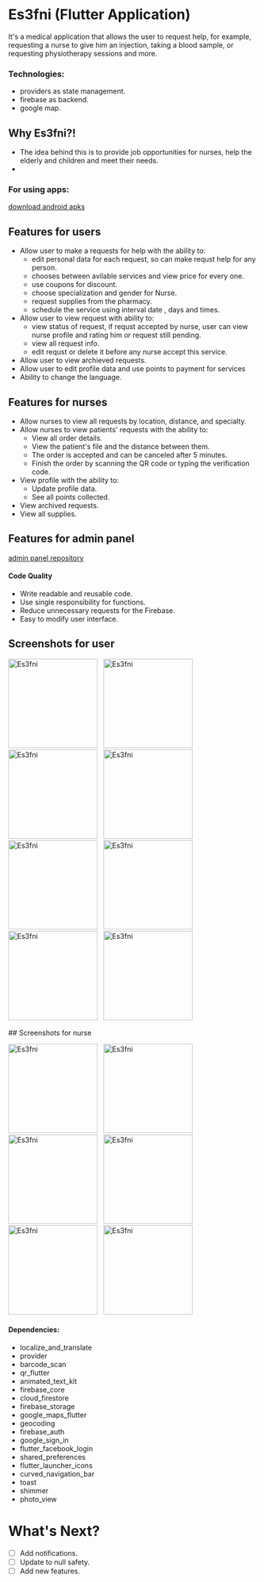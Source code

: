 # Es3fni (Flutter Application)

It's a medical application that allows the user to request help, for example, requesting a nurse to give him an injection, taking a blood sample, or requesting physiotherapy sessions and more.

### Technologies:
* providers as state management.
* firebase as backend.
* google map.

## Why Es3fni?!

* The idea behind this is to provide job opportunities for nurses, help the elderly and children and meet their needs.
* 
### For using apps:
 [download android apks](https://drive.google.com/drive/folders/1qKFybKgjddpFpk3nOj3xl2s6H-WmRytC?usp=sharing)
 
## Features for users

* Allow user to make a requests for help with the ability to:
  * edit personal data for each request, so can make requst help for any person.
  * chooses between avilable services and view price for every one.
  * use coupons for discount.
  * choose specialization and gender for Nurse.
  * request supplies from the pharmacy.
  * schedule the service using interval date , days and times.
* Allow user to view request with ability to:
  * view status of request, if requst accepted by nurse, user can view nurse profile and rating him or request still pending.
  * view all request info.
  * edit requst or delete it before any nurse accept this service.
* Allow user to view archieved requests.
* Allow user to edit profile data and use points to payment for services
* Ability to change the language.

## Features for nurses

* Allow nurses to view all requests by location, distance, and specialty.
* Allow nurses to view patients' requests with the ability to:
  * View all order details.
  * View the patient's file and the distance between them.
  * The order is accepted and can be canceled after 5 minutes.
  * Finish the order by scanning the QR code or typing the verification code.
* View profile with the ability to:
  * Update profile data.
  * See all points collected.
* View archived requests.
* View all supplies.

## Features for admin panel
[admin panel repository](https://github.com/ayman-elslamony/Es3fniForadmin)
 

#### Code Quality

* Write readable and reusable code.
* Use single responsibility for functions.
* Reduce unnecessary requests for the Firebase.
* Easy to modify user interface.


## Screenshots for user
<p>
<img src="screenshoots/mobile-black.png" alt="Es3fni" width="180">
&nbsp;
<img src="screenshoots/mobile-black (1).png" alt="Es3fni" width="180">
&nbsp;
<img src="screenshoots/request.gif" alt="Es3fni" width="180">
&nbsp;
<img src="screenshoots/mobile-black (2).png" alt="Es3fni" width="180">
&nbsp;
<img src="screenshoots/mobile-black (3).png" alt="Es3fni" width="180">
&nbsp;
<img src="screenshoots/mobile-black (4).png" alt="Es3fni" width="180">
&nbsp;
<img src="screenshoots/mobile-black (5).png" alt="Es3fni" width="180">
&nbsp;
<img src="screenshoots/mobile-black (6).png" alt="Es3fni" width="180">
</p>
## Screenshots for nurse
<p>
<img src="screenshoots/mobile-black (7).png" alt="Es3fni" width="180">
&nbsp;
<img src="screenshoots/mobile-black (8).png" alt="Es3fni" width="180">
&nbsp;
<img src="screenshoots/mobile-black (9).png" alt="Es3fni" width="180">
&nbsp;
<img src="screenshoots/mobile-black (10).png" alt="Es3fni" width="180">
&nbsp;
<img src="screenshoots/mobile-black (11).png" alt="Es3fni" width="180">
&nbsp;
<img src="screenshoots/mobile-black (12).png" alt="Es3fni" width="180">
</p>

#### Dependencies:

- localize_and_translate
- provider
- barcode_scan
- qr_flutter
- animated_text_kit
- firebase_core
- cloud_firestore
- firebase_storage
- google_maps_flutter
- geocoding
- firebase_auth
- google_sign_in
- flutter_facebook_login
- shared_preferences
- flutter_launcher_icons
- curved_navigation_bar
- toast
- shimmer
- photo_view
  
# What's Next?
 - [ ] Add notifications.
 - [ ] Update to null safety.
 - [ ] Add new features.

